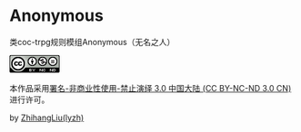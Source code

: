 # Anonymous

类coc-trpg规则模组Anonymous（无名之人）

![知识共享许可协议](./LICENSE.png)

本作品采用[署名-非商业性使用-禁止演绎 3.0 中国大陆 (CC BY-NC-ND 3.0 CN)](http://creativecommons.org/licenses/by-nc-nd/3.0/cn/)进行许可。

by [ZhihangLiu(lyzh)](https://github.com/Zhihang-Liu)
